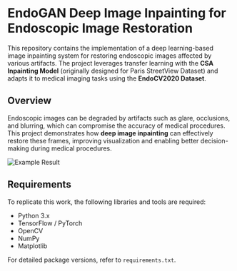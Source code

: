 
# EndoGAN Deep Image Inpainting for Endoscopic Image Restoration  

This repository contains the implementation of a deep learning-based image inpainting system for restoring endoscopic images affected by various artifacts. The project leverages transfer learning with the **CSA Inpainting Model** (originally designed for Paris StreetView Dataset) and adapts it to medical imaging tasks using the **EndoCV2020 Dataset**.  

## Overview  
Endoscopic images can be degraded by artifacts such as glare, occlusions, and blurring, which can compromise the accuracy of medical procedures. This project demonstrates how **deep image inpainting** can effectively restore these frames, improving visualization and enabling better decision-making during medical procedures.  

![Example Result]()  


## Requirements  
To replicate this work, the following libraries and tools are required:  
- Python 3.x  
- TensorFlow / PyTorch  
- OpenCV  
- NumPy  
- Matplotlib  

For detailed package versions, refer to `requirements.txt`.  
